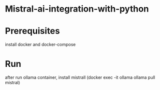 # Mistral-ai-integration-with-python
# Prerequisites
install docker and docker-compose
# Run
after run ollama container, install mistrall (docker exec -it ollama ollama pull mistral)
